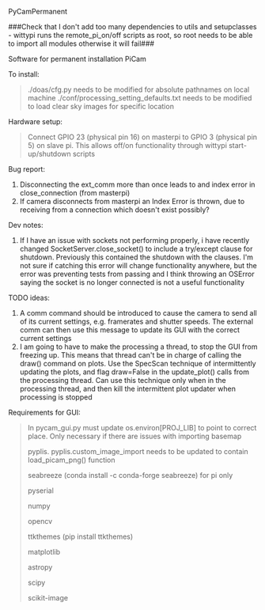 PyCamPermanent

###Check that I don't add too many dependencies to utils and setupclasses - wittypi runs the remote_pi_on/off scripts as root, so root needs to be able to import all modules otherwise it will fail###

Software for permanent installation PiCam

To install:
> ./doas/cfg.py needs to be modified for absolute pathnames on local machine
> ./conf/processing_setting_defaults.txt needs to be modified to load clear sky images for specific location

Hardware setup:
> Connect GPIO 23 (physical pin 16) on masterpi to GPIO 3 (physical pin 5) on slave pi. This allows off/on functionality through wittypi start-up/shutdown scripts

Bug report:
1. Disconnecting the ext_comm more than once leads to and index error in close_connection (from masterpi)
2. If camera disconnects from masterpi an Index Error is thrown, due to receiving from a connection which doesn't exist possibly?

Dev notes:
1. If I have an issue with sockets not performing properly, i have recently changed SocketServer.close_socket() to include a 
try/except clause for shutdown. Previously this contained the shutdown with the clauses. I'm not sure if catching this error
will change functionality anywhere, but the error was preventing tests from passing and I think throwing an OSError saying the
socket is no longer connected is not a useful functionality

TODO ideas:
1. A comm command should be introduced to cause the camera to send all of its current settings, e.g. framerates and shutter speeds.
The external comm can then use this message to update its GUI with the correct current settings
2. I am going to have to make the processing a thread, to stop the GUI from freezing up. This means that thread can't be in charge 
of calling the draw() command on plots. Use the SpecScan technique of intermittently updating the plots, and flag draw=False
in the update_plot() calls from the processing thread. Can use this technique only when in the processing thread, and then 
kill the intermittent plot updater when processing is stopped


Requirements for GUI:
> In pycam_gui.py must update os.environ[PROJ_LIB] to point to correct place. Only necessary if there are issues with importing basemap
>
> pyplis. pyplis.custom_image_import needs to be updated to contain load_picam_png() function
>
> seabreeze (conda install -c conda-forge seabreeze) for pi only
>
> pyserial
>
> numpy
>
> opencv
>
> ttkthemes (pip install ttkthemes)
>
> matplotlib 
>
> astropy
>
> scipy
>
> scikit-image